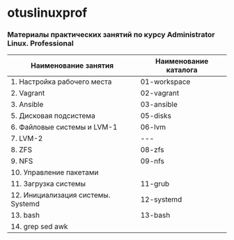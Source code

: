 # otuslinuxprof
### Материалы практических занятий по курсу Administrator Linux. Professional

| Наименование занятия| Наименование каталога |
| --- | --- |
| 1. Настройка рабочего места | 01-workspace |
| 2. Vagrant | 02-vagrant|
| 3. Ansible | 03-ansible|
| 5. Дисковая подсистема | 05-disks |
| 6. Файловые системы и LVM-1| 06-lvm |
| 7. LVM-2| --- |
| 8. ZFS| 08-zfs |
| 9. NFS | 09-nfs |
| 10. Управление пакетами | |
| 11. Загрузка системы | 11-grub |
| 12. Инициализация системы. Systemd| 12-systemd |
| 13. bash | 13-bash |
| 14. grep sed awk|  |